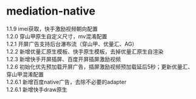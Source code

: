 # mediation-native

1.1.9 imei获取，快手激励视频朝向配置<br />
1.2.0 穿山甲原生自定义尺寸，mv混淆配置<br />
1.2.1 开屏广告支持后台瀑布流（穿山甲、优量汇、AG）<br />
1.2.2 新增优量汇原生模板、快手原生模板，去掉优量汇原生自渲染<br />
1.2.3 新增快手开屏插屏、百度开屏插屏激励视频<br />
1.2.6 初始化优先预加载开屏广告，插屏激励视频预加载延后5秒；更新优量汇、穿山甲混淆配置<br />
1.2.6.1 新增百度native广告，去除不必要的adapter<br />
1.2.6.1 新增快手draw原生<br />
